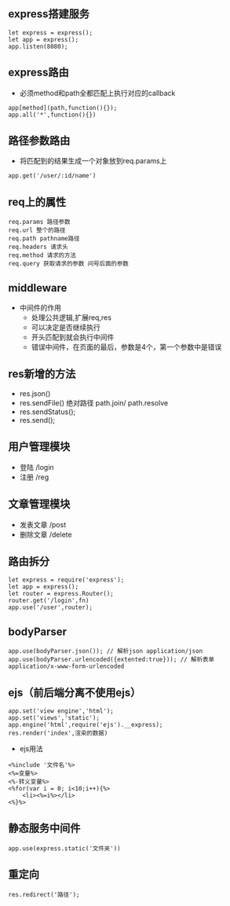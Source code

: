 ## express搭建服务
```
let express = express();
let app = express();
app.listen(8080);
```

## express路由
- 必须method和path全都匹配上执行对应的callback
```
app[method](path,function(){});
app.all('*',function(){})
```

## 路径参数路由
- 将匹配到的结果生成一个对象放到req.params上
```
app.get('/user/:id/name')
```

## req上的属性
```
req.params 路径参数
req.url 整个的路径
req.path pathname路径
req.headers 请求头
req.method 请求的方法
req.query 获取请求的参数 问号后面的参数
```

## middleware
- 中间件的作用
    - 处理公共逻辑,扩展req,res
    - 可以决定是否继续执行
    - 开头匹配到就会执行中间件
    - 错误中间件，在页面的最后，参数是4个，第一个参数中是错误

## res新增的方法
- res.json()
- res.sendFile() 绝对路径 path.join/ path.resolve
- res.sendStatus();
- res.send();

## 用户管理模块
- 登陆 /login
- 注册 /reg
## 文章管理模块
- 发表文章 /post
- 删除文章 /delete

## 路由拆分
```
let express = require('express');
let app = express();
let router = express.Router();
router.get('/login',fn)
app.use('/user',router);
```

## bodyParser
```
app.use(bodyParser.json()); // 解析json application/json
app.use(bodyParser.urlencoded({extented:true})); // 解析表单 application/x-www-form-urlencoded
```

## ejs（前后端分离不使用ejs）
```
app.set('view engine','html');
app.set('views','static');
app.engine('html',require('ejs').__express);
res.render('index',渲染的数据)
```
- ejs用法
```
<%include '文件名'%>
<%=变量%>
<%-转义变量%>
<%for(var i = 0; i<10;i++){%>
    <li><%=i%></li>
<%}%>
```

## 静态服务中间件
```
app.use(express.static('文件夹'))
```

## 重定向
```
res.redirect('路径');
```